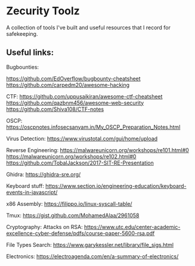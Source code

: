 # Zecurity Toolz

A collection of tools I've built and useful resources that I record for safekeeping.

## Useful links:

Bugbounties:

https://github.com/EdOverflow/bugbounty-cheatsheet
https://github.com/carpedm20/awesome-hacking

CTF:
https://github.com/uppusaikiran/awesome-ctf-cheatsheet
https://github.com/qazbnm456/awesome-web-security
https://github.com/Shiva108/CTF-notes

OSCP:
https://oscpnotes.infosecsanyam.in/My_OSCP_Preparation_Notes.html

Virus Detection:
https://www.virustotal.com/gui/home/upload

Reverse Engineering:
https://malwareunicorn.org/workshops/re101.html#0
https://malwareunicorn.org/workshops/re102.html#0
https://github.com/TobalJackson/2017-SIT-RE-Presentation

Ghidra: 
https://ghidra-sre.org/

Keyboard stuff:
https://www.section.io/engineering-education/keyboard-events-in-javascript/

x86 Assembly:
https://filippo.io/linux-syscall-table/

Tmux: 
https://gist.github.com/MohamedAlaa/2961058

Cryptography:
Attacks on RSA: https://www.utc.edu/center-academic-excellence-cyber-defense/pdfs/course-paper-5600-rsa.pdf

File Types Search:
https://www.garykessler.net/library/file_sigs.html

Electronics:
https://electroagenda.com/en/a-summary-of-electronics/

